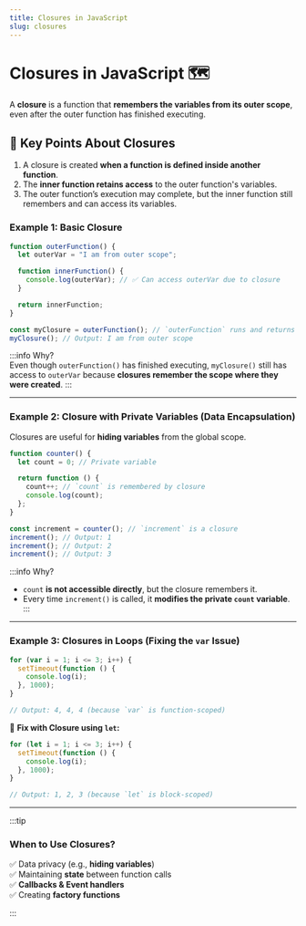```yaml
---
title: Closures in JavaScript
slug: closures
---
```


# Closures in JavaScript 🗺️

A **closure** is a function that **remembers the variables from its outer scope**, even after the outer function has finished executing.

## 📌 Key Points About Closures

1. A closure is created **when a function is defined inside another function**.
2. The **inner function retains access** to the outer function's variables.
3. The outer function’s execution may complete, but the inner function still remembers and can access its variables.

### Example 1: Basic Closure

```javascript
function outerFunction() {
  let outerVar = "I am from outer scope";

  function innerFunction() {
    console.log(outerVar); // ✅ Can access outerVar due to closure
  }

  return innerFunction;
}

const myClosure = outerFunction(); // `outerFunction` runs and returns `innerFunction`
myClosure(); // Output: I am from outer scope
```

:::info Why?  
Even though `outerFunction()` has finished executing, `myClosure()` still has access to `outerVar` because **closures remember the scope where they were created**.
:::

---

### Example 2: Closure with Private Variables (Data Encapsulation)

Closures are useful for **hiding variables** from the global scope.

```javascript
function counter() {
  let count = 0; // Private variable

  return function () {
    count++; // `count` is remembered by closure
    console.log(count);
  };
}

const increment = counter(); // `increment` is a closure
increment(); // Output: 1
increment(); // Output: 2
increment(); // Output: 3
```

:::info Why?

- `count` **is not accessible directly**, but the closure remembers it.
- Every time `increment()` is called, it **modifies the private `count` variable**.
  :::

---

### Example 3: Closures in Loops (Fixing the `var` Issue)

```javascript
for (var i = 1; i <= 3; i++) {
  setTimeout(function () {
    console.log(i);
  }, 1000);
}

// Output: 4, 4, 4 (because `var` is function-scoped)
```

🔹 **Fix with Closure using `let`:**

```javascript
for (let i = 1; i <= 3; i++) {
  setTimeout(function () {
    console.log(i);
  }, 1000);
}

// Output: 1, 2, 3 (because `let` is block-scoped)
```

---

:::tip

### When to Use Closures?

✅ Data privacy (e.g., **hiding variables**)  
✅ Maintaining **state** between function calls  
✅ **Callbacks & Event handlers**  
✅ Creating **factory functions**

:::
